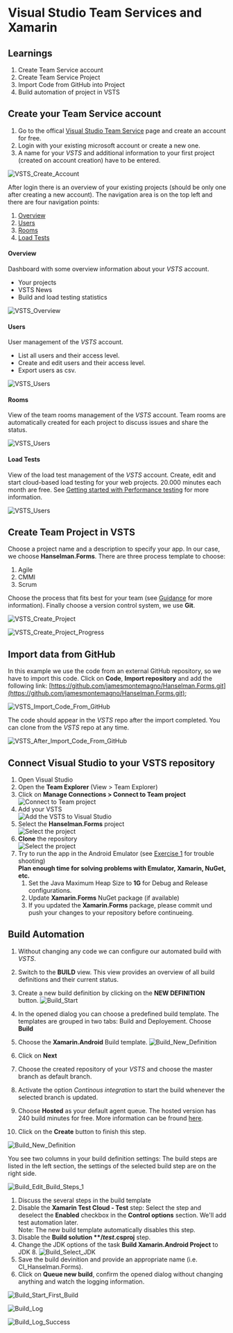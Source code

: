 # Visual Studio Team Services and Xamarin

## Learnings

1. Create Team Service account
1. Create Team Service Project
1. Import Code from GitHub into Project
1. Build automation of project in VSTS

## Create your Team Service account

1. Go to the offical [Visual Studio Team Service](https://www.visualstudio.com/de/team-services/) page and create an account for free. 
1. Login with your existing microsoft account or create a new one.
1. A name for your *VSTS* and additional information to your first project (created on account creation) have to be entered.

![VSTS_Create_Account](images/exercise2/VSTS_Create_Account.png "Create VSTS account")

After login there is an overview of your existing projects (should be only one after creating a new account). The navigation area is on the top left and there are four navigation points:

1. [Overview](#overview)
2. [Users](#users)
3. [Rooms](#rooms)
4. [Load Tests](#load_tests)

#### Overview
Dashboard with some overview information about your *VSTS* account.
* Your projects
* VSTS News
* Build and load testing statistics

![VSTS_Overview](images/exercise2/VSTS_Start_Page.png "Overview")

#### Users
User management of the *VSTS* account.
* List all users and their access level.
* Create and edit users and their access level.
* Export users as csv.

![VSTS_Users](images/exercise2/VSTS_Start_Users.png "Users")

#### Rooms
View of the team rooms management of the *VSTS* account. Team rooms are automatically created for each project to discuss issues and share the status.

![VSTS_Users](images/exercise2/VSTS_Start_Rooms.png "Users")

#### Load Tests
View of the load test management of the *VSTS* account. Create, edit and start cloud-based load testing for your web projects. 20.000 minutes each month are free. See [Getting started with Performance testing](https://www.visualstudio.com/docs/test/performance-testing/getting-started/getting-started-with-performance-testing) for more information.

![VSTS_Users](images/exercise2/VSTS_Start_Load_Tests.png "Users")

## Create Team Project in VSTS

Choose a project name and a description to specify your app. In our case, we choose **Hanselman.Forms**. There are three process template to choose:

1. Agile
2. CMMI
3. Scrum

Choose the process that fits best for your team (see [Guidance](https://www.visualstudio.com/it-it/docs/work/guidance/choose-process) for more information).
Finally choose a version control system, we use **Git**.

![VSTS_Create_Project](images/exercise2/CreateTeamProject.png "Create team project in VSTS")

![VSTS_Create_Project_Progress](images/exercise2/CreateTeamProject-Progress.png "Progress of creating team project in VSTS")

## Import data from GitHub
In this example we use the code from an external GitHub repository, so we have to import this code. Click on **Code**, **Import repository** and add the following link: 
[https://github.com/jamesmontemagno/Hanselman.Forms.git](https://github.com/jamesmontemagno/Hanselman.Forms.git);

![VSTS_Import_Code_From_GitHub](images/exercise2/Import_From_Git_Repo.png "Import code from GitHub-Repo")

The code should appear in the *VSTS* repo after the import completed. You can clone from the *VSTS* repo at any time.

![VSTS_After_Import_Code_From_GitHub](images/exercise2/After_Import_From_Git_Repo.png "Imported code from GitHub-Repo")

## Connect Visual Studio to your VSTS repository
1. Open Visual Studio
1. Open the **Team Explorer** (View > Team Explorer)
1. Click on **Manage Connections > Connect to Team project**<br/>
   ![Connect to Team project](images/exercise2/vs-teamexplorer.png)
1. Add your VSTS<br/>
   ![Add the VSTS to Visual Studio](images/exercise2/vs-add-vsts.png)
1. Select the **Hanselman.Forms** project<br/>
   ![Select the project](images/exercise2/vs-select-project.png)
1. **Clone** the repository<br/>
   ![Select the project](images/exercise2/vs-clone.png)
1. Try to run the app in the Android Emulator (see [Exercise 1](exercise1.md) for trouble shooting)<br/>
   **Plan enough time for solving problems with Emulator, Xamarin, NuGet, etc.**   
   1. Set the Java Maximum Heap Size to **1G** for Debug and Release configurations.
   1. Update **Xamarin.Forms** NuGet package (if available)
   1. If you updated the **Xamarin.Forms** package, please commit und push your changes to your repository before continueing.

## Build Automation
1. Without changing any code we can configure our automated build with *VSTS*. 
1. Switch to the **BUILD** view. This view provides an overview of all build definitions and their current status.
1. Create a new build definition by clicking on the **NEW DEFINITION** button.
    ![Build_Start](images/exercise2/Build_Start.png "New build definition button")

1. In the opened dialog you can choose a predefined build template. The templates are grouped in two tabs: Build and Deployement. Choose **Build**
1. Choose the **Xamarin.Android** Build template.
    ![Build_New_Definition](images/exercise2/Build_New_Definition_From_Template.png "Create new build definition")
1. Click on **Next**
1. Choose the created repository of your *VSTS* and choose the master branch as default branch. 
1. Activate the option *Continous integration* to start the build whenever the selected branch is updated. 
1. Choose **Hosted** as your default agent queue. The hosted version has 240 build minutes for free. More information can be fround [here](https://www.visualstudio.com/en-us/docs/build/admin/agents/hosted-pool). 
1. Click on the **Create** button to finish this step.

![Build_New_Definition](images/exercise2/Build_New_Definition_From_Template_2.png "Create new build definition")

You see two columns in your build definition settings: The build steps are listed in the left section, the settings of the selected build step are on the right side.

![Build_Edit_Build_Steps_1](images/exercise2/Build_Edit_Steps_1.png "Edit build definition")

1. Discuss the several steps in the build template
1. Disable the **Xamarin Test Cloud - Test** step: Select the step and deselect the **Enabled** checkbox in the **Control options** section. We'll add test automation later.</br>
   Note: The new build template automatically disables this step.
1. Disable the **Build solution \*\*/*test*.csproj** step.
1. Change the JDK options of the task **Build Xamarin.Android Project** to JDK 8.
   ![Build_Select_JDK](images/exercise2/Build_Select_JDK.png "Create new build definition")
1. Save the build devinition and provide an appropriate name (i.e. CI_Hanselman.Forms).
1. Click on **Queue new build**, confirm the opened dialog without changing anything and watch the logging information.

![Build_Start_First_Build](images/exercise2/Build_Start_First_Build.png "Start first build")

![Build_Log](images/exercise2/Build_Log.png "Log during first build")

![Build_Log_Success](images/exercise2/Build_Log_Success.png "Log during first build")
